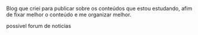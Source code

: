 Blog que criei para publicar sobre os conteúdos que estou estudando, afim de fixar melhor o conteúdo e me organizar melhor.

possivel forum de noticias
